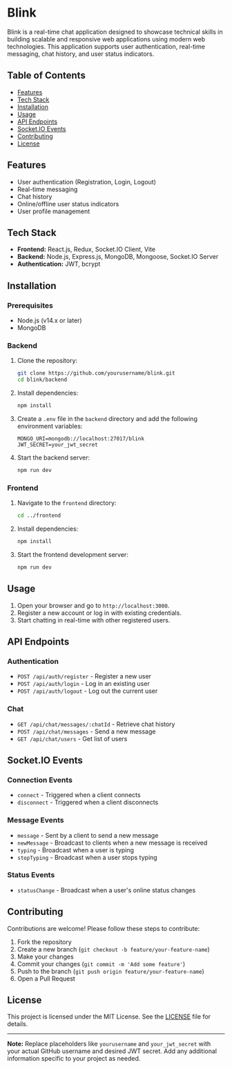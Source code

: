 # Blink

Blink is a real-time chat application designed to showcase technical skills in building scalable and responsive web applications using modern web technologies. This application supports user authentication, real-time messaging, chat history, and user status indicators.

## Table of Contents

- [Features](#features)
- [Tech Stack](#tech-stack)
- [Installation](#installation)
- [Usage](#usage)
- [API Endpoints](#api-endpoints)
- [Socket.IO Events](#socketio-events)
- [Contributing](#contributing)
- [License](#license)

## Features

- User authentication (Registration, Login, Logout)
- Real-time messaging
- Chat history
- Online/offline user status indicators
- User profile management

## Tech Stack

- **Frontend:** React.js, Redux, Socket.IO Client, Vite
- **Backend:** Node.js, Express.js, MongoDB, Mongoose, Socket.IO Server
- **Authentication:** JWT, bcrypt

## Installation

### Prerequisites

- Node.js (v14.x or later)
- MongoDB

### Backend

1. Clone the repository:
    ```bash
    git clone https://github.com/yourusername/blink.git
    cd blink/backend
    ```

2. Install dependencies:
    ```bash
    npm install
    ```

3. Create a `.env` file in the `backend` directory and add the following environment variables:
    ```
    MONGO_URI=mongodb://localhost:27017/blink
    JWT_SECRET=your_jwt_secret
    ```

4. Start the backend server:
    ```bash
    npm run dev
    ```

### Frontend

1. Navigate to the `frontend` directory:
    ```bash
    cd ../frontend
    ```

2. Install dependencies:
    ```bash
    npm install
    ```

3. Start the frontend development server:
    ```bash
    npm run dev
    ```

## Usage

1. Open your browser and go to `http://localhost:3000`.
2. Register a new account or log in with existing credentials.
3. Start chatting in real-time with other registered users.


## API Endpoints

### Authentication

- `POST /api/auth/register` - Register a new user
- `POST /api/auth/login` - Log in an existing user
- `POST /api/auth/logout` - Log out the current user

### Chat

- `GET /api/chat/messages/:chatId` - Retrieve chat history
- `POST /api/chat/messages` - Send a new message
- `GET /api/chat/users` - Get list of users

## Socket.IO Events

### Connection Events

- `connect` - Triggered when a client connects
- `disconnect` - Triggered when a client disconnects

### Message Events

- `message` - Sent by a client to send a new message
- `newMessage` - Broadcast to clients when a new message is received
- `typing` - Broadcast when a user is typing
- `stopTyping` - Broadcast when a user stops typing

### Status Events

- `statusChange` - Broadcast when a user's online status changes

## Contributing

Contributions are welcome! Please follow these steps to contribute:

1. Fork the repository
2. Create a new branch (`git checkout -b feature/your-feature-name`)
3. Make your changes
4. Commit your changes (`git commit -m 'Add some feature'`)
5. Push to the branch (`git push origin feature/your-feature-name`)
6. Open a Pull Request

## License

This project is licensed under the MIT License. See the [LICENSE](LICENSE) file for details.

---

**Note:** Replace placeholders like `yourusername` and `your_jwt_secret` with your actual GitHub username and desired JWT secret. Add any additional information specific to your project as needed.
```
